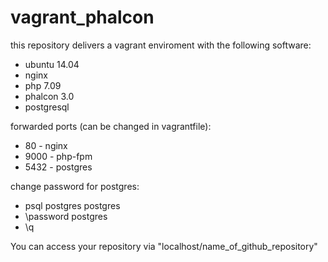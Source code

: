 # vagrant_phalcon

this repository delivers a vagrant enviroment with the following software:
- ubuntu 14.04
- nginx             
- php 7.09          
- phalcon 3.0
- postgresql        


forwarded ports (can be changed in vagrantfile):
- 80 - nginx
- 9000 - php-fpm
- 5432 - postgres

change password for postgres:
- psql postgres postgres
- \password postgres
- \q

You can access your repository via "localhost/name_of_github_repository"